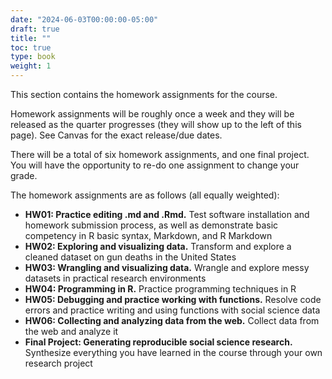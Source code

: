 ```yaml
---
date: "2024-06-03T00:00:00-05:00"
draft: true
title: ""
toc: true
type: book
weight: 1
---
```


<!--
---
header:
  caption: ""
  image: ""
title: Homework assignments
view: 2
type: post
draft: false
---
-->

This section contains the homework assignments for the course. 

Homework assignments will be roughly once a week and they will be released as the quarter progresses (they will show up to the left of this page). See Canvas for the exact release/due dates. 

There will be a total of six homework assignments, and one final project. You will have the opportunity to re-do one assignment to change your grade.  

The homework assignments are as follows (all equally weighted):

- **HW01: Practice editing .md and .Rmd.** Test software installation and homework submission process, as well as demonstrate basic competency in R basic syntax, Markdown, and R Markdown 
- **HW02: Exploring and visualizing data.** Transform and explore a cleaned dataset on gun deaths in the United States
- **HW03: Wrangling and visualizing data.** Wrangle and explore messy datasets in practical research environments
- **HW04: Programming in R.** Practice programming techniques in R
- **HW05: Debugging and practice working with functions.** Resolve code errors and practice writing and using functions with social science data
- **HW06: Collecting and analyzing data from the web.** Collect data from the web and analyze it
- **Final Project: Generating reproducible social science research.** Synthesize everything you have learned in the course through your own research project

